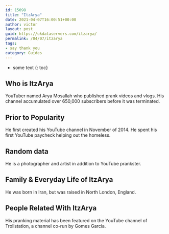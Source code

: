 ```yaml
---
id: 15098
title: "ItzArya"
date: 2021-04-07T16:00:51+00:00
author: victor
layout: post
guid: https://ukdataservers.com/itzarya/
permalink: /04/07/itzarya
tags:
- say thank you
category: Guides
---
```


* some text
{: toc}

## Who is ItzArya

YouTuber named Arya Mosallah who published prank videos and vlogs. His channel accumulated over 650,000 subscribers before it was terminated. 

## Prior to Popularity

He first created his YouTube channel in November of 2014. He spent his first YouTube paycheck helping out the homeless.

## Random data

He is a photographer and artist in addition to YouTube prankster.

## Family & Everyday Life of ItzArya

He was born in Iran, but was raised in North London, England.

## People Related With ItzArya

His pranking material has been featured on the YouTube channel of Trollstation, a channel co-run by Gomes Garcia.
 